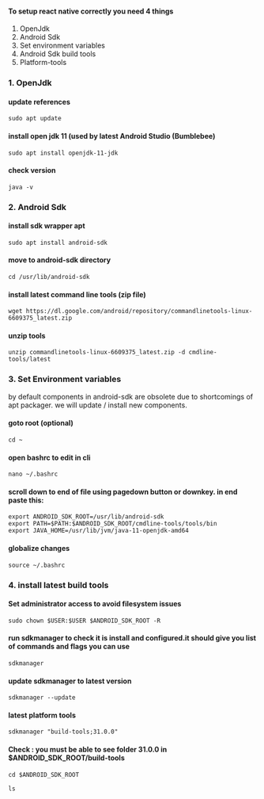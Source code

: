 
#### To setup react native correctly you need 4 things
1. OpenJdk
2. Android Sdk
3. Set environment variables
4. Android Sdk build tools
5. Platform-tools

### 1. OpenJdk

#### update references
```
sudo apt update
```

#### install open jdk 11 (used by latest Android Studio (Bumblebee)
```
sudo apt install openjdk-11-jdk

```

#### check version
```
java -v
```

### 2. Android Sdk

#### install sdk wrapper apt
```
sudo apt install android-sdk
```

#### move to android-sdk directory
```
cd /usr/lib/android-sdk
```

#### install latest command line tools (zip file)
```
wget https://dl.google.com/android/repository/commandlinetools-linux-6609375_latest.zip
```


#### unzip tools 
```
unzip commandlinetools-linux-6609375_latest.zip -d cmdline-tools/latest
```









### 3. Set Environment variables

by default components in android-sdk are obsolete due to shortcomings of apt packager. we will update / install new components.

#### goto root (optional)
```
cd ~
```

#### open bashrc to edit in cli
```
nano ~/.bashrc
```

#### scroll down to end of file using pagedown button or downkey. in end paste this:
```
export ANDROID_SDK_ROOT=/usr/lib/android-sdk
export PATH=$PATH:$ANDROID_SDK_ROOT/cmdline-tools/tools/bin
export JAVA_HOME=/usr/lib/jvm/java-11-openjdk-amd64
```

#### globalize changes
```
source ~/.bashrc
```






### 4. install latest build tools

#### Set administrator access to avoid filesystem issues
```
sudo chown $USER:$USER $ANDROID_SDK_ROOT -R
```

#### run sdkmanager to check it is install and configured.it should give you list of commands and flags you can use
```
sdkmanager
```


#### update sdkmanager to latest version
```
sdkmanager --update
```

#### latest platform tools
```
sdkmanager "build-tools;31.0.0"
```


#### Check : you must be able to see folder 31.0.0 in $ANDROID_SDK_ROOT/build-tools
```
cd $ANDROID_SDK_ROOT
```
```
ls
```





